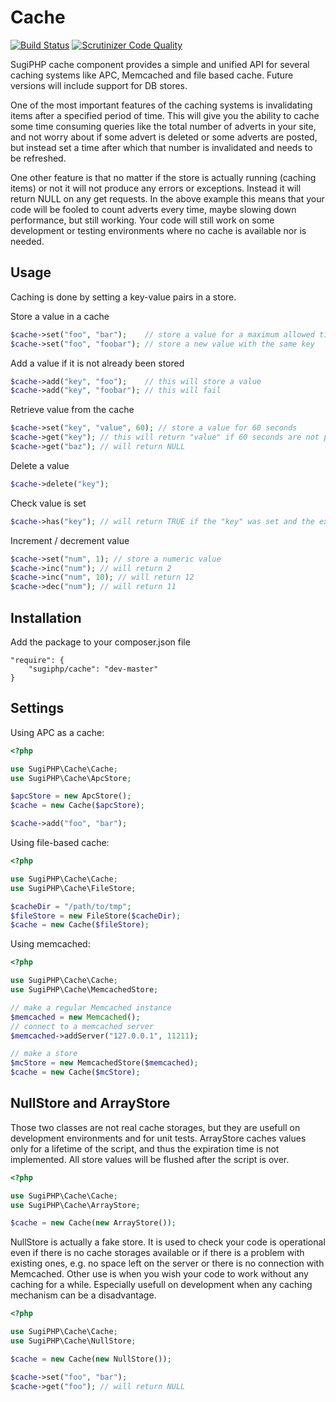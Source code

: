Cache
=====

[![Build Status](https://scrutinizer-ci.com/g/SugiPHP/Cache/badges/build.png?b=master)](https://scrutinizer-ci.com/g/SugiPHP/Cache/build-status/master)
[![Scrutinizer Code Quality](https://scrutinizer-ci.com/g/SugiPHP/Cache/badges/quality-score.png?b=master)](https://scrutinizer-ci.com/g/SugiPHP/Cache/?branch=master)

SugiPHP cache component provides a simple and unified API for several caching systems like APC, Memcached and
file based cache. Future versions will include support for DB stores.

One of the most important features of the caching systems is invalidating items after a specified period of time.
This will give you the ability to cache some time consuming queries like the total number of adverts in your site,
and not worry about if some advert is deleted or some adverts are posted, but instead set a time after which that
number is invalidated and needs to be refreshed.

One other feature is that no matter if the store is actually running (caching items) or not it will not produce
any errors or exceptions. Instead it will return NULL on any get requests. In the above example this means that
your code will be fooled to count adverts every time, maybe slowing down performance, but still working. Your
code will still work on some development or testing environments where no cache is available nor is needed.

Usage
-----

Caching is done by setting a key-value pairs in a store.


Store a value in a cache
```php
$cache->set("foo", "bar");    // store a value for a maximum allowed time
$cache->set("foo", "foobar"); // store a new value with the same key
```

Add a value if it is not already been stored
```php
$cache->add("key", "foo");    // this will store a value
$cache->add("key", "foobar"); // this will fail
```

Retrieve value from the cache
```php
$cache->set("key", "value", 60); // store a value for 60 seconds
$cache->get("key"); // this will return "value" if 60 seconds are not passed and NULL after that
$cache->get("baz"); // will return NULL
```

Delete a value
```php
$cache->delete("key");
```

Check value is set
```php
$cache->has("key"); // will return TRUE if the "key" was set and the expiration time was not passed, and FALSE otherwise
```

Increment / decrement value
```php
$cache->set("num", 1); // store a numeric value
$cache->inc("num"); // will return 2
$cache->inc("num", 10); // will return 12
$cache->dec("num"); // will return 11
```


Installation
------------

Add the package to your composer.json file

```
"require": {
    "sugiphp/cache": "dev-master"
}
```

Settings
--------

Using APC as a cache:

```php
<?php

use SugiPHP\Cache\Cache;
use SugiPHP\Cache\ApcStore;

$apcStore = new ApcStore();
$cache = new Cache($apcStore);

$cache->add("foo", "bar");
```

Using file-based cache:
```php
<?php

use SugiPHP\Cache\Cache;
use SugiPHP\Cache\FileStore;

$cacheDir = "/path/to/tmp";
$fileStore = new FileStore($cacheDir);
$cache = new Cache($fileStore);
```

Using memcached:
```php
<?php

use SugiPHP\Cache\Cache;
use SugiPHP\Cache\MemcachedStore;

// make a regular Memcached instance
$memcached = new Memcached();
// connect to a memcached server
$memcached->addServer("127.0.0.1", 11211);

// make a store
$mcStore = new MemcachedStore($memcached);
$cache = new Cache($mcStore);
```

NullStore and ArrayStore
------------------------

Those two classes are not real cache storages, but they are usefull on development environments
and for unit tests. ArrayStore caches values only for a lifetime of the script, and thus the
expiration time is not implemented. All store values will be flushed after the script is over.

```php
<?php

use SugiPHP\Cache\Cache;
use SugiPHP\Cache\ArrayStore;

$cache = new Cache(new ArrayStore());
```
NullStore is actually a fake store. It is used to check your code is operational
even if there is no cache storages available or if there is a problem with existing
ones, e.g. no space left on the server or there is no connection with Memcached.
Other use is when you wish your code to work without any caching for a while. Especially
usefull on development when any caching mechanism can be a disadvantage.
```php
<?php

use SugiPHP\Cache\Cache;
use SugiPHP\Cache\NullStore;

$cache = new Cache(new NullStore());

$cache->set("foo", "bar");
$cache->get("foo"); // will return NULL
```

